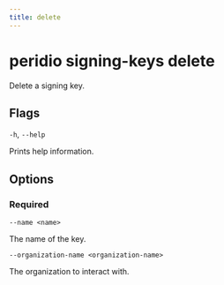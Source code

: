 ```yaml
---
title: delete
---
```


# peridio signing-keys delete

Delete a signing key.

## Flags

`-h`, `--help`

Prints help information.

## Options

### Required

`--name <name>`

The name of the key.

`--organization-name <organization-name>`

The organization to interact with.

